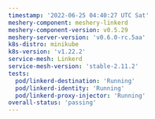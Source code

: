 ```yaml
---
timestamp: '2022-06-25 04:40:27 UTC Sat'
meshery-component: meshery-linkerd
meshery-component-version: v0.5.29
meshery-server-version: 'v0.6.0-rc.5aa'
k8s-distro: minikube
k8s-version: 'v1.22.2'
service-mesh: Linkerd
service-mesh-version: 'stable-2.11.2'
tests:
  pod/linkerd-destination: 'Running'
  pod/linkerd-identity: 'Running'
  pod/linkerd-proxy-injector: 'Running'
overall-status: 'passing'
---
```

